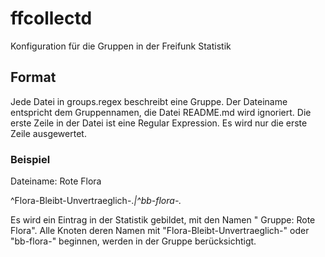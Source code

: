 # ffcollectd
Konfiguration für die Gruppen in der Freifunk Statistik

## Format
Jede Datei in groups.regex beschreibt eine Gruppe. Der Dateiname entspricht dem Gruppennamen, die Datei README.md wird ignoriert.
Die erste Zeile in der Datei ist eine Regular Expression. Es wird nur die erste Zeile ausgewertet.

### Beispiel
Dateiname: Rote Flora

^Flora-Bleibt-Unvertraeglich-.*|^bb-flora-.*

Es wird ein Eintrag in der Statistik gebildet, mit den Namen " Gruppe: Rote Flora".
Alle Knoten deren Namen mit "Flora-Bleibt-Unvertraeglich-" oder "bb-flora-" beginnen,
werden in der Gruppe berücksichtigt.
